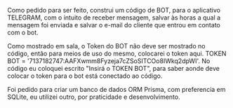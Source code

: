   Como pedido para ser feito, construi um código de BOT, para o aplicativo TELEGRAM, com o intuito de receber mensagem, salvar às horas a qual a mensagem foi enviada e salvar o e-mail do cliente que entrou em contato com o bot.

  Como mostrado em sala, o Token do BOT não deve ser mostrado no código, então para meios de uso do mesmo, colocarei o token aqui. TOKEN BOT = '7137182747:AAFXwmm8Fyzeja7cZSoSITCOo8IWkq2dpWI'. No código eu coloquei escrito "Insirá o TOKEN BOT", para saber aonde deve colocar o token para o bot está conectado ao código.

  Foi pedido para criar um banco de dados ORM Prisma, com preferencia em SQLite, eu utilizei outro, por praticidade e desenvolvimento.




